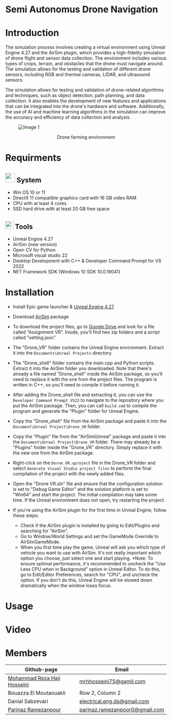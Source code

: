 # Semi Autonomus Drone Navigation

Introduction
=============

The simulation process involves creating a virtual environment using Unreal Engine 4.27 and the AirSim plugin, which provides a high-fidelity simulation of drone flight and sensor data collection. The environment includes various types of crops, terrain, and obstacles that the drone must navigate around. The simulation allows for the testing and validation of different drone sensors, including RGB and thermal cameras, LIDAR, and ultrasound sensors.

The simulation allows for testing and validation of drone-related algorithms and techniques, such as object detection, path planning, and data collection. It also enables the development of new features and applications that can be integrated into the drone's hardware and software. Additionally, the use of AI and machine learning algorithms in the simulation can improve the accuracy and efficiency of data collection and analysis.

<figure>
  <img src="https://user-images.githubusercontent.com/80394968/224868977-cf1cd102-3fbf-4de7-96cc-528c55794761.png" alt="Image 1">
</figure>
<p align="center">
  Drone farming environment
</p>

Requirments
===========

<img src="https://user-images.githubusercontent.com/80394968/224969515-c77bdfe8-f115-4f14-bb31-0ca5ce6cbf19.png" width="30" /> System 
-------

* Win OS 10 or 11 
* DirectX 11 compatible graphics card with 16 GB video RAM
* CPU with at least 4 cores
* SSD hard drive with at least 20 GB free space 

<img src="https://user-images.githubusercontent.com/80394968/224971035-f404cb16-4c9c-437e-b70d-61cad87f9847.png" width="25" /> Tools
-----
* Unreal Engine 4.27
* AirSim (new version)
* Open CV for Python
* Microsoft visual studio 22 
* Desktop Development with C++ & Developer Command Prompt for VS 2022
* NET Framework SDK (Windows 10 SDK 10.0.19041)

Installation
=============
* Install Epic game launcher & [Unreal Engine 4.27](https://docs.unrealengine.com/4.27/en-US/Basics/InstallingUnrealEngine/)
* Download [AirSim](https://microsoft.github.io/AirSim/) package 
* To download the project files, go to [Google Drive](https://drive.google.com/drive/folders/1HEl6NDDz8kOuERAFpLMrJWBNcjAKZSu_?usp=share_link) and look for a file called "Assignment VR". Inside, you'll find two zip folders and a script called "setting.json".

* The "Drone_VR" folder contains the Unreal Engine environment. Extract it into the ``Documents\Unreal Projects`` directory.

* The "Drone_shell" folder contains the main.cpp and Python scripts. Extract it into the AirSim folder you downloaded. Note that there's already a file named "Drone_shell" inside the AirSim package, so you'll need to replace it with the one from the project files. The program is written in C++, so you'll need to compile it before running it.
 
* After adding the Drone_shell file and extracting it, you can use the ``Developer Command Prompt VS22`` to navigate to the repository where you put the AirSim package. Then, you can call ``build.cmd`` to compile the program and generate the "Plugin" folder for Unreal Engine.
* Copy the "Drone_shell" file from the AirSim package and paste it into the ``Document\Unreal Project\Drone_VR`` folder.
* Copy the "Plugin" file from the "AirSim\Unreal" package and paste it into the ``Document\Unreal Project\Drone_VR`` folder. There may already be a "Plugins" folder inside the "Drone_VR" directory. Simply replace it with the new one from the AirSim package.
* Right-click on the ``Dorne_VR.uproject`` file in the Drone_VR folder and select `Generate Visual Studio project files` to perform the final compilation of the project with the newly added files.
* Open the "Drone VR.sln" file and ensure that the configuration solution is set to "Debug Game Editor" and the solution platform is set to "Win64" and start the project. The initial compilation may take some time. If the Unreal environment does not open, try restarting the project.
* If you're using the AirSim plugin for the first time in Unreal Engine, follow these steps:
  * Check if the AirSim plugin is installed by going to Edit/Plugins and searching for "AirSim".
  * Go to Window/World Settings and set the GameMode Override to AirSimGameMode.
  * When you first time play the game, Unreal will ask you which type of vehicle you want to use with AirSim. It's not really important which option you choose, just select one and start playing.
  *Note: To ensure optimal performance, it's recommended to uncheck the "Use Less CPU when in Background" option in Unreal Editor. To do this, go to Edit/Editor Preferences, search for "CPU", and uncheck the option. If you don't do this, Unreal Engine will be slowed down dramatically when the window loses focus.







Usage
=============

Video
=============

Members
=============
| Github-page | Email |
|------------------|------------------|
| [Mohammad Reza Haji Hosseini](https://github.com/mrhosseini75) | mrhhosseini75@gamil.com |
| Bouazza El Moutaouakli  | Row 2, Column 2 |
| Danial Sabzevari  | electrical.eng.ds@gmail.com |
| [Parinaz Ramezanpour](https://github.com/ParinazRmp)  | parinaz.ramezanpoor0@gmail.com |

